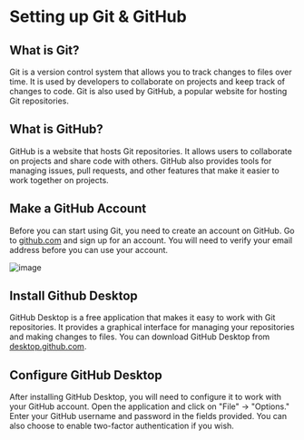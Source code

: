 # Setting up Git & GitHub

## What is Git?

Git is a version control system that allows you to track changes to files over time. It is used by developers to collaborate on projects and keep track of changes to code. Git is also used by GitHub, a popular website for hosting Git repositories.

## What is GitHub?

GitHub is a website that hosts Git repositories. It allows users to collaborate on projects and share code with others. GitHub also provides tools for managing issues, pull requests, and other features that make it easier to work together on projects.

## Make a GitHub Account

Before you can start using Git, you need to create an account on GitHub. Go to [github.com](https://github.com/join) and sign up for an account. You will need to verify your email address before you can use your account.

![image](https://github.com/91st-Aux-Team/MRC-Mission-Files/assets/54691085/6b874618-9971-4fa2-9516-bb2904dd80de)

## Install Github Desktop

GitHub Desktop is a free application that makes it easy to work with Git repositories. It provides a graphical interface for managing your repositories and making changes to files. You can download GitHub Desktop from [desktop.github.com](https://desktop.github.com/).

## Configure GitHub Desktop

After installing GitHub Desktop, you will need to configure it to work with your GitHub account. Open the application and click on "File" -> "Options." Enter your GitHub username and password in the fields provided. You can also choose to enable two-factor authentication if you wish.